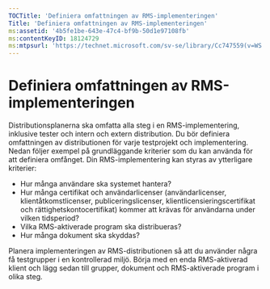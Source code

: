 ```yaml
---
TOCTitle: 'Definiera omfattningen av RMS-implementeringen'
Title: 'Definiera omfattningen av RMS-implementeringen'
ms:assetid: '4b5fe1be-643e-47c4-bf9b-50d1e97108fb'
ms:contentKeyID: 18124729
ms:mtpsurl: 'https://technet.microsoft.com/sv-se/library/Cc747559(v=WS.10)'
---
```


Definiera omfattningen av RMS-implementeringen
==============================================

Distributionsplanerna ska omfatta alla steg i en RMS-implementering, inklusive tester och intern och extern distribution. Du bör definiera omfattningen av distributionen för varje testprojekt och implementering. Nedan följer exempel på grundläggande kriterier som du kan använda för att definiera omfånget. Din RMS-implementering kan styras av ytterligare kriterier:

-   Hur många användare ska systemet hantera?
-   Hur många certifikat och användarlicenser (användarlicenser, klientåtkomstlicenser, publiceringslicenser, klientlicensieringscertifikat och rättighetskontocertifikat) kommer att krävas för användarna under vilken tidsperiod?
-   Vilka RMS-aktiverade program ska distribueras?
-   Hur många dokument ska skyddas?

Planera implementeringen av RMS-distributionen så att du använder några få testgrupper i en kontrollerad miljö. Börja med en enda RMS-aktiverad klient och lägg sedan till grupper, dokument och RMS-aktiverade program i olika steg.
